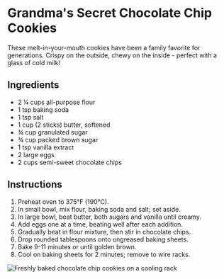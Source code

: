 <!DOCTYPE html>
<html lang="en">
<head>
  <meta charset="UTF-8">
  <title>Grandma's Chocolate Chip Cookies</title>
</head>
<body>
  <h1>Grandma's Secret Chocolate Chip Cookies</h1>
  <p>These melt-in-your-mouth cookies have been a family favorite for generations. Crispy on the outside, chewy on the inside - perfect with a glass of cold milk!</p>

  <h2>Ingredients</h2>
  <ul>
    <li>2 ¼ cups all-purpose flour</li>
    <li>1 tsp baking soda</li>
    <li>1 tsp salt</li>
    <li>1 cup (2 sticks) butter, softened</li>
    <li>¾ cup granulated sugar</li>
    <li>¾ cup packed brown sugar</li>
    <li>1 tsp vanilla extract</li>
    <li>2 large eggs</li>
    <li>2 cups semi-sweet chocolate chips</li>
  </ul>

  <h2>Instructions</h2>
  <ol>
    <li>Preheat oven to 375°F (190°C).</li>
    <li>In small bowl, mix flour, baking soda and salt; set aside.</li>
    <li>In large bowl, beat butter, both sugars and vanilla until creamy.</li>
    <li>Add eggs one at a time, beating well after each addition.</li>
    <li>Gradually beat in flour mixture, then stir in chocolate chips.</li>
    <li>Drop rounded tablespoons onto ungreased baking sheets.</li>
    <li>Bake 9-11 minutes or until golden brown.</li>
    <li>Cool on baking sheets for 2 minutes; remove to wire racks.</li>
  </ol>

  <img src="https://cdn.freecodecamp.org/curriculum/labs/recipe.jpg" 
       alt="Freshly baked chocolate chip cookies on a cooling rack">
</body>
</html>
